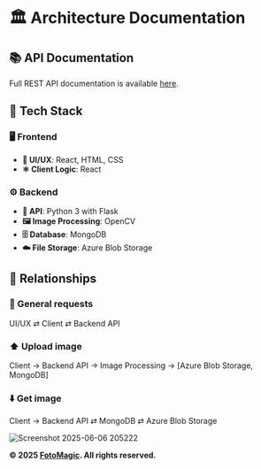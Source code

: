 # 🏛️ Architecture Documentation

## 📚 API Documentation

Full REST API documentation is available [here](../backend/app/API-Docs.md).

## 🧱 Tech Stack

### 🖥️ Frontend
- **🎨 UI/UX**: React, HTML, CSS
- **⚛️ Client Logic**: React

### ⚙️ Backend
- **🐍 API**: Python 3 with Flask
- **🖼️ Image Processing**: OpenCV
- **🗄️ Database**: MongoDB
- **☁️ File Storage**: Azure Blob Storage

## 🔗 Relationships

### 🔁 General requests
UI/UX ⇄ Client ⇄ Backend API

### ⬆️ Upload image
Client → Backend API → Image Processing → [Azure Blob Storage, MongoDB]

### ⬇️ Get image
Client → Backend API ⇄ MongoDB ⇄ Azure Blob Storage

![Screenshot 2025-06-06 205222](https://github.com/user-attachments/assets/ef161b0a-5603-4788-86e2-c93cd4aac21c)


**© 2025 [FotoMagic](https://ambitious-dune-0f7fde21e.6.azurestaticapps.net/). All rights reserved.**
